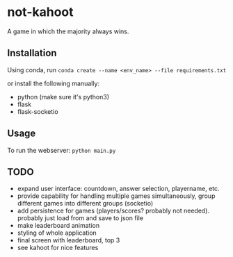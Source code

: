 # not-kahoot
A game in which the majority always wins.


## Installation
Using conda, run
`conda create --name <env_name> --file requirements.txt`

or install the following manually:
- python (make sure it's python3)
- flask
- flask-socketio

## Usage
To run the webserver:
`python main.py`


## TODO
- expand user interface: countdown, answer selection, playername, etc.
- provide capability for handling multiple games simultaneously, group different games into different groups (socketio)
- add persistence for games (players/scores? probably not needed). probably just load from and save to json file
- make leaderboard animation
- styling of whole application
- final screen with leaderboard, top 3
- see kahoot for nice features
